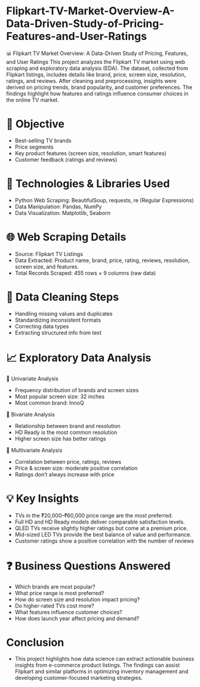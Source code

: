 # Flipkart-TV-Market-Overview-A-Data-Driven-Study-of-Pricing-Features-and-User-Ratings

📊 Flipkart TV Market Overview: A Data-Driven Study of Pricing, Features, and User Ratings This project analyzes the Flipkart TV market using web scraping and exploratory data analysis (EDA). The dataset, collected from Flipkart listings, includes details like brand, price, screen size, resolution, ratings, and reviews. After cleaning and preprocessing, insights were derived on pricing trends, brand popularity, and customer preferences. The findings highlight how features and ratings influence consumer choices in the online TV market.

# 🧠 Objective
- Best-selling TV brands
- Price segments
- Key product features (screen size, resolution, smart features)
- Customer feedback (ratings and reviews)


# 🔧 Technologies & Libraries Used 
- Python Web Scraping: BeautifulSoup, requests, re (Regular Expressions)
- Data Manipulation: Pandas, NumPy
- Data Visualization: Matplotlib, Seaborn

# 🌐 Web Scraping Details
- Source: Flipkart TV Listings
- Data Extracted: Product name, brand, price, rating, reviews, resolution, screen size, and features.
- Total Records Scraped: 455 rows × 9 columns (raw data)

# 🧼 Data Cleaning Steps
- Handling missing values and duplicates
- Standardizing inconsistent formats
- Correcting data types
- Extracting structured info from text

# 📈 Exploratory Data Analysis
🔹 Univariate Analysis
- Frequency distribution of brands and screen sizes
- Most popular screen size: 32 inches
- Most common brand: InnoQ
  
🔹 Bivariate Analysis
- Relationship between brand and resolution
- HD Ready is the most common resolution
- Higher screen size has better ratings
  
🔹 Multivariate Analysis
- Correlation between price, ratings, reviews
- Price & screen size: moderate positive correlation
- Ratings don’t always increase with price

# 💡 Key Insights
- TVs in the ₹20,000–₹60,000 price range are the most preferred.
- Full HD and HD Ready models deliver comparable satisfaction levels.
- QLED TVs receive slightly higher ratings but come at a premium price.
- Mid-sized LED TVs provide the best balance of value and performance.
- Customer ratings show a positive correlation with the number of reviews

# ❓ Business Questions Answered
- Which brands are most popular?
- What price range is most preferred?
- How do screen size and resolution impact pricing?
- Do higher-rated TVs cost more?
- What features influence customer choices?
- How does launch year affect pricing and demand?
  
# Conclusion
- This project highlights how data science can extract actionable business insights from e-commerce product listings. The findings can assist Flipkart and similar platforms in optimizing inventory management and developing customer-focused marketing strategies.
